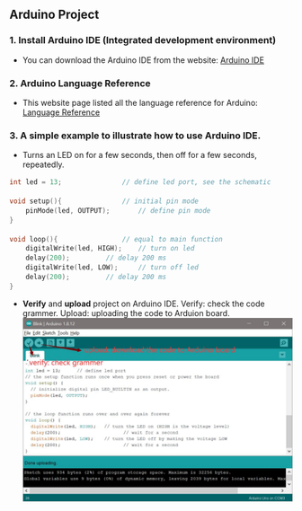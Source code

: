 ## Arduino Project
### 1. Install Arduino IDE (Integrated development environment)
  - You can download the Arduino IDE from the website: [Arduino IDE](https://www.arduino.cc/en/software/)
### 2. Arduino Language Reference
  - This website page listed all the language reference for Arduino: [Language Reference](https://www.arduino.cc/reference/en/)
### 3. A simple example to illustrate how to use Arduino IDE.
  - Turns an LED on for a few seconds, then off for a few seconds, repeatedly.
``` c
int led = 13;				// define led port, see the schematic

void setup(){				// initial pin mode
	pinMode(led, OUTPUT);		// define pin mode
}

void loop(){				// equal to main function 
	digitalWrite(led, HIGH);	// turn on led
	delay(200);			// delay 200 ms
	digitalWrite(led, LOW);		// turn off led
	delay(200);			// delay 200 ms
}	

```
  - **Verify** and **upload** project on Arduino IDE. Verify: check the code grammer. Upload: uploading the code to Arduion board. 
![IDE Gui](https://github.com/weizhangccnu/Arduino_Project/blob/main/Img/IDE_Gui.jpg)
